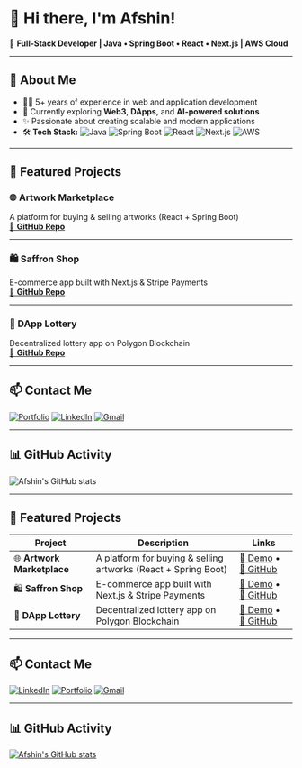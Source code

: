 # 👋 Hi there, I'm Afshin!  
🎨 **Full-Stack Developer | Java • Spring Boot • React • Next.js | AWS Cloud**

---

## 🚀 About Me
- 👨‍💻 5+ years of experience in web and application development
- 🌱 Currently exploring **Web3**, **DApps**, and **AI-powered solutions**
- ✨ Passionate about creating scalable and modern applications
- 🛠 **Tech Stack:**
  ![Java](https://img.shields.io/badge/Java-007396?logo=java&logoColor=white)
  ![Spring Boot](https://img.shields.io/badge/SpringBoot-6DB33F?logo=springboot&logoColor=white)
  ![React](https://img.shields.io/badge/React-61DAFB?logo=react&logoColor=black)
  ![Next.js](https://img.shields.io/badge/Next.js-000000?logo=nextdotjs&logoColor=white)
  ![AWS](https://img.shields.io/badge/AWS-FF9900?logo=amazonaws&logoColor=white)

---

## 🌟 Featured Projects

### 🌐 Artwork Marketplace
A platform for buying & selling artworks (React + Spring Boot)  
[📂 **GitHub Repo**](https://github.com/ONZE-11/artwork-marketplace)

---

### 🛍️ Saffron Shop
E-commerce app built with Next.js & Stripe Payments  
[📂 **GitHub Repo**](https://github.com/ONZE-11/saffron-shop)

---

### 🎲 DApp Lottery
Decentralized lottery app on Polygon Blockchain  
[📂 **GitHub Repo**](https://github.com/ONZE-11/dapp-lottery)

---

## 📫 Contact Me
[![Portfolio](https://img.shields.io/badge/-Portfolio-FF5722?logo=firefox&logoColor=white)](https://onzeone.com)
[![LinkedIn](https://img.shields.io/badge/-LinkedIn-0A66C2?logo=linkedin&logoColor=white)](http://linkedin.com/in/afshin-mahjoubi-3a6920247)
[![Gmail](https://img.shields.io/badge/-Email-D14836?logo=gmail&logoColor=white)](mailto:youremail@gmail.com)

---

## 📊 GitHub Activity
![Afshin's GitHub stats](https://github-readme-stats.vercel.app/api?username=ONZE-11&show_icons=true&theme=radical)

---

## 🌟 Featured Projects

| Project                | Description                                            | Links                                      |
|------------------------|--------------------------------------------------------|---------------------------------------------|
| 🌐 **Artwork Marketplace** | A platform for buying & selling artworks (React + Spring Boot) | [🌟 Demo](https://demo-link.com) • [📂 GitHub](https://github.com/ONZE-11/artwork-marketplace) |
| 🛍️ **Saffron Shop**        | E-commerce app built with Next.js & Stripe Payments     | [🌟 Demo](https://demo-link.com) • [📂 GitHub](https://github.com/ONZE-11/saffron-shop) |
| 🎲 **DApp Lottery**         | Decentralized lottery app on Polygon Blockchain         | [🌟 Demo](https://demo-link.com) • [📂 GitHub](https://github.com/ONZE-11/dapp-lottery) |

---

## 📫 Contact Me
[![LinkedIn](https://img.shields.io/badge/-LinkedIn-0A66C2?logo=linkedin&logoColor=white)](https://linkedin.com/in/yourusername)
[![Portfolio](https://img.shields.io/badge/-Portfolio-FF5722?logo=firefox&logoColor=white)](https://your-portfolio-link.com)
[![Gmail](https://img.shields.io/badge/-Email-D14836?logo=gmail&logoColor=white)](mailto:youremail@gmail.com)

---

## 📊 GitHub Activity
[![Afshin's GitHub stats](https://github-readme-stats.vercel.app/api?username=ONZE-11&show_icons=true&theme=radical)](https://github.com/ONZE-11)
